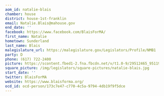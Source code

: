 ```yaml
---
aom_id: natalie-blais
chamber: house
district: house-1st-franklin
email: Natalie.Blais@mahouse.gov
end_date: ''
facebook: https://www.facebook.com/BlaisForMA/
first_name: Natalie
hometown: Sunderland
last_name: Blais
malegislature_url: https://malegislature.gov/Legislators/Profile/NMB1
party: D
phone: (617) 722-2400
picture: https://scontent.fbed1-2.fna.fbcdn.net/v/t1.0-9/29512465_951192215049659_332230578990461274_n.jpg?_nc_cat=104&_nc_ht=scontent.fbed1-2.fna&oh=ea1b4e45fb189367efc680d30ad3b030&oe=5C95F356
square_picture: /img/legislators/square-pictures/natalie-blais.jpg
start_date: ''
twitter: BlaisForMA
website: https://www.blaisforma.org/
ocd_id: ocd-person/173c7e47-c770-4c5a-9794-4db19f9f5dce
---
```

